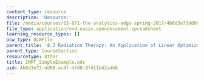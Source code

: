 ```yaml
---
content_type: resource
description: 'Resource:'
file: /media/courses/15-071-the-analytics-edge-spring-2017/4b6d3e73dd08ac4f47d09fd11b42adb6_IMRT_SimpleExample.ods
file_type: application/vnd.oasis.opendocument.spreadsheet
learning_resource_types: []
ocw_type: OCWFile
parent_title: '8.3 Radiation Therapy: An Application of Linear Optimization '
parent_type: CourseSection
resourcetype: Other
title: IMRT_SimpleExample.ods
uid: 4b6d3e73-dd08-ac4f-47d0-9fd11b42adb6
---
```

